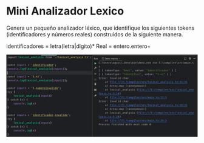 # Mini Analizador Lexico

Genera un pequeño analizador léxico, que identifique los siguientes tokens (identificadores y números reales) construidos de la siguiente manera.

identificadores = letra(letra|digito)*
Real = entero.entero+ 

![Ejecucion del programa](./img/t1-ejecucion.png)